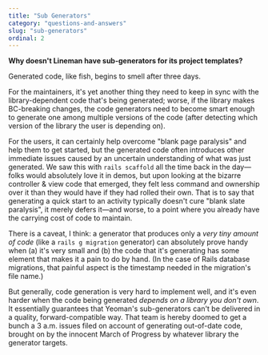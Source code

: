 ```yaml
---
title: "Sub Generators"
category: "questions-and-answers"
slug: "sub-generators"
ordinal: 2
---
```


__Why doesn't Lineman have sub-generators for its project templates?__

Generated code, like fish, begins to smell after three days.

For the maintainers, it's yet another thing they need to keep in sync with the library-dependent code that's being generated; worse, if the library makes BC-breaking changes, the code generators need to become smart enough to generate one among multiple versions of the code (after detecting which version of the library the user is depending on).

For the users, it can certainly help overcome "blank page paralysis" and help them to get started, but the generated code often introduces other immediate issues caused by an uncertain understanding of what was just generated. We saw this with `rails scaffold` all the time back in the day—folks would absolutely love it in demos, but upon looking at the bizarre controller & view code that emerged, they felt less command and ownership over it than they would have if they had rolled their own. That is to say that generating a quick start to an activity typically doesn't cure "blank slate paralysis", it merely defers it—and worse, to a point where you already have the carrying cost of code to maintain.

There is a caveat, I think: a generator that produces only a *very tiny amount of code* (like a `rails g migration` generator) can absolutely prove handy when (a) it's very small and (b) the code that it's generating has some element that makes it a pain to do by hand. (In the case of Rails database migrations, that painful aspect is the timestamp needed in the migration's file name.)

But generally, code generation is very hard to implement well, and it's even harder when the code being generated *depends on a library you don't own*. It essentially guarantees that Yeoman's sub-generators can't be delivered in a quality, forward-compatible way. That team is hereby doomed to get a bunch a 3 a.m. issues filed on account of generating out-of-date code, brought on by the innocent March of Progress by whatever library the generator targets.
